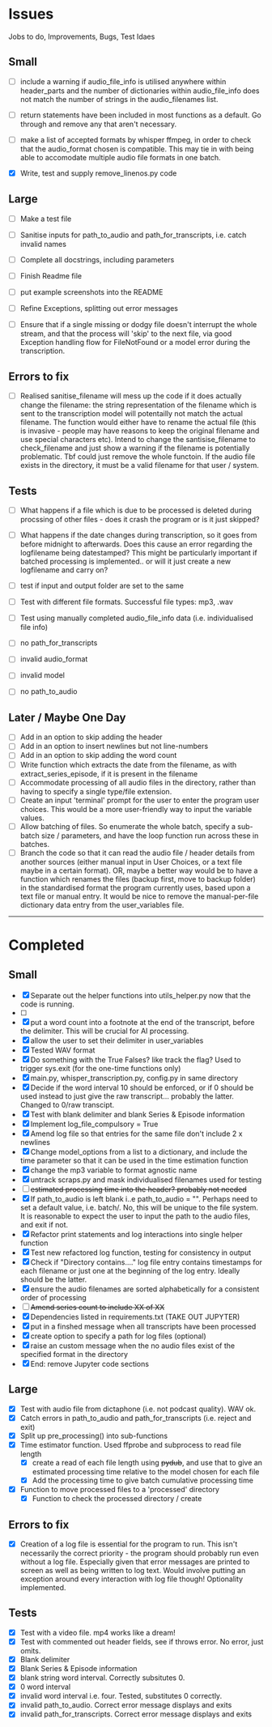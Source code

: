 # Issues
Jobs to do, Improvements, Bugs, Test Idaes

## Small
- [ ] include a warning if audio_file_info is utilised anywhere within header_parts and the number of dictionaries within audio_file_info does not match the number of strings in the audio_filenames list.
- [ ]  return statements have been included in most functions as a default. Go through and remove any that aren't necessary.
- [ ]  make a list of accepted formats by whisper ffmpeg, in order to check that the audio_format chosen is compatible. This may tie in with being able to accomodate multiple audio file formats in one batch.
- [x]  Write, test and supply remove_linenos.py code


## Large
- [ ] Make a test file
- [ ] Sanitise inputs for path_to_audio and path_for_transcripts, i.e. catch invalid names

- [ ] Complete all docstrings, including parameters
- [ ] Finish Readme file
- [ ] put example screenshots into the README
- [ ] Refine Exceptions, splitting out error messages
- [ ] Ensure that if a single missing or dodgy file doesn't interrupt the whole stream, and that the process will 'skip' to the next file, via good Exception handling flow for FileNotFound or a model error during the transcription.

## Errors to fix
- [ ]  Realised sanitise_filename will mess up the code if it does actually change the filename: the string representation of the filename which is sent to the transcription model will potentailly not match the actual filename. The function would either have to rename the actual file (this is invasive - people may have reasons to keep the original filename and use special characters etc). Intend to change the santisise_filename to check_filename and just show a warning if the filename is potentially problematic. Tbf could just remove the whole functoin. If the audio file exists in the directory, it must be a valid filename for that user / system.

## Tests
- [ ]  What happens if a file which is due to be processed is deleted during procssing of other files - does it crash the program or is it just skipped?
- [ ]  What happens if the date changes during transcription, so it goes from before midnight to afterwards. Does this cause an error regarding the logfilename being datestamped? This might be particularly important if batched processing is implemented.. or will it just create a new logfilename and carry on?
- [ ]  test if input and output folder are set to the same
- [ ]  Test with different file formats. Successful file types: mp3, .wav
- [ ]  Test using manually completed audio_file_info data (i.e. individualised file info)
- [ ]  no path_for_transcripts
- [ ]  invalid audio_format
- [ ]  invalid model
- [ ]  no path_to_audio


## Later / Maybe One Day
- [ ] Add in an option to skip adding the header
- [ ] Add in an option to insert newlines but not line-numbers
- [ ] Add in an option to skip adding the word count
- [ ] Write function which extracts the date from the filename, as with extract_series_episode, if it is present in the filename
- [ ] Accommodate processing of all audio files in the directory, rather than having to specify a single type/file extension.
- [ ] Create an input 'terminal' prompt for the user to enter the program user choices. This would be a more user-friendly way to input the variable values.
- [ ]  Allow batching of files. So enumerate the whole batch, specify a sub-batch size  / parameters, and have the loop function run across these in batches.
- [ ] Branch the code so that it can read the audio file / header details from another sources (either manual input in User Choices, or a text file maybe in a certain format). OR, maybe a better way would be to have a function which renames the files (backup first, move to backup folder) in the standardised format the program currently uses, based upon a text file or manual entry. It would be nice to remove the manual-per-file dictionary data entry from the user_variables file.

---

# Completed

## Small
- [x]  Separate out the helper functions into utils_helper.py now that the code is running.
- [ ]  
- [x]  put a word count into a footnote at the end of the transcript, before the delimiter. This will be crucial for AI processing.
- [x]  allow the user to set their delimiter in user_variables
- [x]  Tested WAV format
- [x]  Do something with the True Falses? like track the flag? Used to trigger sys.exit (for the one-time functions only)
- [x]  main.py, whisper_transcription.py, config.py in same directory
- [x]  Decide if the word interval 10 should be enforced, or if 0 should be used instead to just give the raw transcript... probably the latter. Changed to 0/raw transcipt.
- [x]  Test with blank delimiter and blank Series & Episode information
- [x]  Implement log_file_compulsory = True
- [x]  Amend log file so that entries for the same file don't include 2 x newlines
- [x] Change model_options from a list to a dictionary, and include the time parameter so that it can be used in the time estimation function
- [x]  change the mp3 variable to format agnostic name
- [x]  untrack scraps.py and mask individualised filenames used for testing
- [ ]  ~~estimated processing time into the header? probably not needed~~
- [x] If path_to_audio is left blank i..e path_to_audio = "". Perhaps need to set a default value, i.e. batch/. No, this will be unique to the file system. It is reasonable to expect the user to input the path to the audio files, and exit if not.
- [x]  Refactor print statements and log interactions into single helper function
- [x]  Test new refactored log function, testing for consistency in output
- [x]  Check if "Directory contains...." log file entry contains timestamps for each filename or just one at the beginning of the log entry. Ideally should be the latter.
- [x]  ensure the audio filenames are sorted alphabetically for a consistent order of processing
- [ ]  ~~Amend series count to include XX of XX~~
- [x]  Dependencies listed in requirements.txt (TAKE OUT JUPYTER)
- [x] put in a finshed message when all transcripts have been processed
- [x] create option to specify a path for log files (optional)
- [x]  raise an custom message when the no audio files exist of the specified format in the directory
- [x]  End: remove Jupyter code sections

## Large
- [x]  Test with audio file from dictaphone (i.e. not podcast quality). WAV ok.
- [x] Catch errors in path_to_audio and path_for_transcripts (i.e. reject and exit)
- [x] Split up pre_processing() into sub-functions
- [x] Time estimator function. Used ffprobe and subprocess to read file length
  - [x]  create a read of each file length using ~~pydub~~, and use that to give an estimated processing time relative to the model chosen for each file
  - [x]  Add the processing time to give batch cumulative processing time
- [x] Function to move processed files to a 'processed' directory
  - [x] Function to check the processed directory / create

## Errors to fix
- [x] Creation of a log file is essential for the program to run. This isn't necessarily the correct priority - the program should probably run even without a log file. Especially given that error messages are printed to screen as well as being written to log text. Would involve putting an exception around every interaction with log file though! Optionality implemented.

## Tests
- [x]  Test with a video file. mp4 works like a dream!
- [x]  Test with commented out header fields, see if throws error. No error, just omits.
- [x]  Blank delimiter 
- [x]  Blank Series & Episode information
- [x]  blank string word interval. Correctly subsitutes 0.
- [x]  0 word interval
- [x]  invalid word interval i.e. four. Tested, substitutes 0 correctly.
- [x]  invalid path_to_audio. Correct error message displays and exits
- [x]  invalid path_for_transcripts. Correct error message displays and exits
